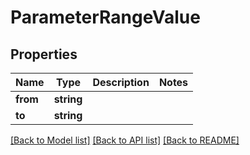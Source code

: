 # ParameterRangeValue

## Properties
Name | Type | Description | Notes
------------ | ------------- | ------------- | -------------
**from** | **string** |  | 
**to** | **string** |  | 

[[Back to Model list]](../README.md#documentation-for-models) [[Back to API list]](../README.md#documentation-for-api-endpoints) [[Back to README]](../README.md)


